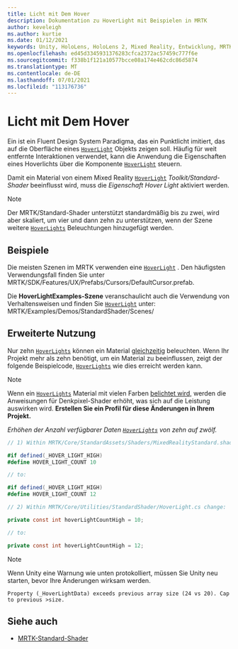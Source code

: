 ```yaml
---
title: Licht mit Dem Hover
description: Dokumentation zu HoverLight mit Beispielen in MRTK
author: keveleigh
ms.author: kurtie
ms.date: 01/12/2021
keywords: Unity, HoloLens, HoloLens 2, Mixed Reality, Entwicklung, MRTK, Hover Light,
ms.openlocfilehash: ed45d3345931376283cfca2372ac57459c777f6e
ms.sourcegitcommit: f338b1f121a10577bcce08a174e462cdc86d5874
ms.translationtype: MT
ms.contentlocale: de-DE
ms.lasthandoff: 07/01/2021
ms.locfileid: "113176736"
---
```

# <a name="hover-light"></a>Licht mit Dem Hover

Ein ist ein Fluent Design System Paradigma, das ein Punktlicht imitiert, das auf die Oberfläche eines [`HoverLight`](xref:Microsoft.MixedReality.Toolkit.Utilities.HoverLight) Objekts zeigen soll. [](https://www.microsoft.com/design/fluent/) [](https://docs.unity3d.com/Manual/Lighting.html) Häufig für weit entfernte Interaktionen verwendet, kann die Anwendung die Eigenschaften eines Hoverlichts über die Komponente [`HoverLight`](xref:Microsoft.MixedReality.Toolkit.Utilities.HoverLight) steuern.

Damit ein Material von einem Mixed Reality [`HoverLight`](xref:Microsoft.MixedReality.Toolkit.Utilities.HoverLight) *Toolkit/Standard-Shader* beeinflusst wird, muss die *Eigenschaft Hover Light* aktiviert werden.

> [!Note]
> Der MRTK/Standard-Shader unterstützt standardmäßig bis zu zwei, wird aber skaliert, um vier und dann zehn zu unterstützen, wenn der Szene weitere [`HoverLights`](xref:Microsoft.MixedReality.Toolkit.Utilities.HoverLight) Beleuchtungen hinzugefügt werden.

## <a name="examples"></a>Beispiele

Die meisten Szenen im MRTK verwenden eine [`HoverLight`](xref:Microsoft.MixedReality.Toolkit.Utilities.HoverLight) . Den häufigsten Verwendungsfall finden Sie unter MRTK/SDK/Features/UX/Prefabs/Cursors/DefaultCursor.prefab.

Die **HoverLightExamples-Szene** veranschaulicht auch die Verwendung von Verhaltensweisen und finden Sie [`HoverLight`](xref:Microsoft.MixedReality.Toolkit.Utilities.HoverLight) unter: MRTK/Examples/Demos/StandardShader/Scenes/

## <a name="advanced-usage"></a>Erweiterte Nutzung

Nur zehn [`HoverLights`](xref:Microsoft.MixedReality.Toolkit.Utilities.HoverLight) können ein Material [gleichzeitig](https://docs.unity3d.com/ScriptReference/Material.html) beleuchten. Wenn Ihr Projekt mehr als zehn benötigt, um ein Material zu beeinflussen, zeigt der folgende Beispielcode, [`HoverLights`](xref:Microsoft.MixedReality.Toolkit.Utilities.HoverLight) wie dies erreicht werden kann. [](https://docs.unity3d.com/ScriptReference/Material.html)

> [!Note]
> Wenn ein [`HoverLights`](xref:Microsoft.MixedReality.Toolkit.Utilities.HoverLight) Material mit vielen Farben [belichtet wird,](https://docs.unity3d.com/ScriptReference/Material.html) werden die Anweisungen für Denkpixel-Shader erhöht, was sich auf die Leistung auswirken wird. **Erstellen Sie ein Profil für diese Änderungen in Ihrem Projekt.**

*Erhöhen der Anzahl verfügbarer Daten [`HoverLights`](xref:Microsoft.MixedReality.Toolkit.Utilities.HoverLight) von zehn auf zwölf.*

```C#
// 1) Within MRTK/Core/StandardAssets/Shaders/MixedRealityStandard.shader change:

#if defined(_HOVER_LIGHT_HIGH)
#define HOVER_LIGHT_COUNT 10

// to:

#if defined(_HOVER_LIGHT_HIGH)
#define HOVER_LIGHT_COUNT 12

// 2) Within MRTK/Core/Utilities/StandardShader/HoverLight.cs change:

private const int hoverLightCountHigh = 10;

// to:

private const int hoverLightCountHigh = 12;
```

> [!NOTE]
> Wenn Unity eine Warnung wie unten protokolliert, müssen Sie Unity neu starten, bevor Ihre Änderungen wirksam werden.
>
> `Property (_HoverLightData) exceeds previous array size (24 vs 20). Cap to previous >size.`

## <a name="see-also"></a>Siehe auch

* [MRTK-Standard-Shader](mrtk-standard-shader.md)
